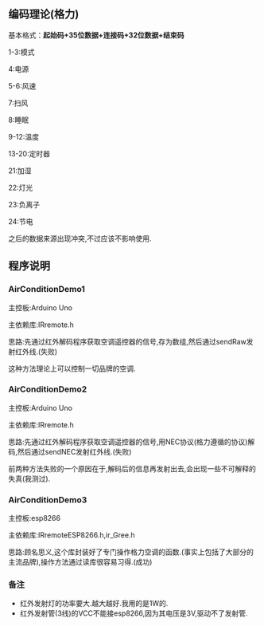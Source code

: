 ## 编码理论(格力)

基本格式：**起始码+35位数据+连接码+32位数据+结束码**

1-3:模式

4:电源

5-6:风速

7:扫风

8:睡眠

9-12:温度

13-20:定时器

21:加湿

22:灯光

23:负离子

24:节电

之后的数据来源出现冲突,不过应该不影响使用.

## 程序说明

### AirConditionDemo1

主控板:Arduino Uno 

主依赖库:IRremote.h

思路:先通过红外解码程序获取空调遥控器的信号,存为数组,然后通过sendRaw发射红外线.(失败)

这种方法理论上可以控制一切品牌的空调.

### AirConditionDemo2

主控板:Arduino Uno 

主依赖库:IRremote.h

思路:先通过红外解码程序获取空调遥控器的信号,用NEC协议(格力遵循的协议)解码,然后通过sendNEC发射红外线.(失败)

前两种方法失败的一个原因在于,解码后的信息再发射出去,会出现一些不可解释的失真(我测过).

### AirConditionDemo3

主控板:esp8266

主依赖库:IRremoteESP8266.h,ir_Gree.h

思路:顾名思义,这个库封装好了专门操作格力空调的函数.(事实上包括了大部分的主流品牌),操作方法通过读库很容易习得.(成功)

### 备注

* 红外发射灯的功率要大.越大越好.我用的是1W的.
* 红外发射管(3线)的VCC不能接esp8266,因为其电压是3V,驱动不了发射管.

